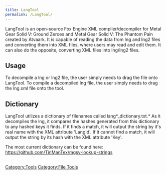 ```yaml
---
title: LangTool
permalink: /LangTool/
---
```


LangTool is an open-source Fox Engine XML compiler/decompiler for Metal
Gear Solid V: Ground Zeroes and Metal Gear Solid V: The Phantom Pain
created by Atvaark. It is capable of reading the data from lng and lng2
files and converting them into XML files, where users may read and edit
them. It can also do the opposite, converting XML files into lng/lng2
files.

## Usage

To decompile a lng or lng2 file, the user simply needs to drag the file
onto LangTool. To compile a decompiled lng file, the user simply needs
to drag the lng.xml file onto the tool.

## Dictionary

LangTool utilizes a dictionary of filenames called
lang*_dictionary.txt.* As it decompiles the lng, it compares the hashes
generated from this dictionary to any hashed keys it finds. If it finds
a match, it will output the string by it's real name with the XML
attribute 'LangId'. If it cannot find a match, it will output the string
by its hash with the XML attribute 'Key'.

The most current dictionary can be found here:
<https://github.com/TinManTex/mgsv-lookup-strings>

##

[Category:Tools](/Category:Tools "wikilink") [Category:File
Tools](/Category:File_Tools "wikilink")